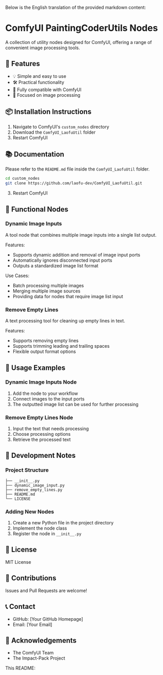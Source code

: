 Below is the English translation of the provided markdown content:

# ComfyUI PaintingCoderUtils Nodes

A collection of utility nodes designed for ComfyUI, offering a range of convenient image processing tools.
      
    
    
      
    

## 🌟 Features

- 💡 Simple and easy to use
- 🛠️ Practical functionality
- 🔌 Fully compatible with ComfyUI
- 🎨 Focused on image processing

## 📦 Installation Instructions

1. Navigate to ComfyUI's `custom_nodes` directory
2. Download the `ComfyUI_LaofuUtil` folder
3. Restart ComfyUI

## 📚 Documentation

Please refer to the `README.md` file inside the `ComfyUI_LaofuUtil` folder.

```bash
cd custom_nodes
git clone https://github.com/laofu-dev/ComfyUI_LaofuUtil.git
```

3. Restart ComfyUI

## 🎯 Functional Nodes

### Dynamic Image Inputs
A tool node that combines multiple image inputs into a single list output.

Features:
- Supports dynamic addition and removal of image input ports
- Automatically ignores disconnected input ports
- Outputs a standardized image list format

Use Cases:
- Batch processing multiple images
- Merging multiple image sources
- Providing data for nodes that require image list input

### Remove Empty Lines
A text processing tool for cleaning up empty lines in text.

Features:
- Supports removing empty lines
- Supports trimming leading and trailing spaces
- Flexible output format options

## 🎨 Usage Examples

### Dynamic Image Inputs Node
1. Add the node to your workflow
2. Connect images to the input ports
3. The outputted image list can be used for further processing

### Remove Empty Lines Node
1. Input the text that needs processing
2. Choose processing options
3. Retrieve the processed text

## 🔧 Development Notes

### Project Structure

```
├── __init__.py
├── dynamic_image_input.py
├── remove_empty_lines.py
├── README.md
└── LICENSE
```

### Adding New Nodes
1. Create a new Python file in the project directory
2. Implement the node class
3. Register the node in `__init__.py`

## 📝 License

MIT License

## 🤝 Contributions

Issues and Pull Requests are welcome!

## 📞 Contact

- GitHub: [Your GitHub Homepage]
- Email: [Your Email]

## 🙏 Acknowledgements

- The ComfyUI Team
- The Impact-Pack Project

This README: 
